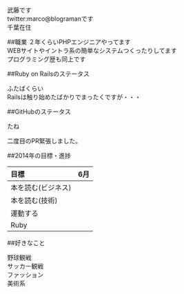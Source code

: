   
武藤です  
twitter:marco@blogramanです  
千葉在住  


##職業
２年くらいPHPエンジニアやってます  
WEBサイトやイントラ系の簡単なシステムつくったりしてます  
プログラミング歴も同上です  

##Ruby on Railsのステータス

ふたばくらい  
Railsは触り始めたばかりでまったくですが・・・

##GitHubのステータス

たね  

二度目のPR緊張しました。

##2014年の目標・進捗  

|     目標         |  6月  |
|:----------------|:---:|
| 本を読む(ビジネス) |    |
| 本を読む(技術)    |    |
| 運動する          |    |
| Ruby             |    |
  

##好きなこと

野球観戦  
サッカー観戦  
ファッション  
美術系  
